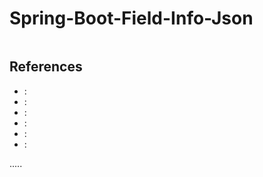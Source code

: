 Spring-Boot-Field-Info-Json
===========================

```
```


References
----------
- []( ""):
- []( ""):
- []( ""):
- []( ""):
- []( ""):
- []( ""):


.....
